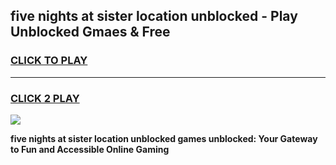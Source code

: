 
## five nights at sister location unblocked - Play Unblocked Gmaes & Free
<h3>
<a href="https://news.freeplayer.one?title=five_nights_at_sister_location_unblocked&ref=23F">CLICK TO PLAY</a></h3>
<hr>

<h3>
<a href="https://news.freeplayer.one?title=five_nights_at_sister_location_unblocked&ref=23F">CLICK 2 PLAY</a>
  
</h3>

<a href="https://news.freeplayer.one?title=five_nights_at_sister_location_unblocked&ref=23F/"><img src="https://clearcache.store/games.png"></a>


**five nights at sister location unblocked games unblocked: Your Gateway to Fun and Accessible Online Gaming**
